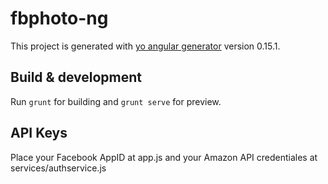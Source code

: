 # fbphoto-ng

This project is generated with [yo angular generator](https://github.com/yeoman/generator-angular)
version 0.15.1.

## Build & development

Run `grunt` for building and `grunt serve` for preview.

## API Keys

Place your Facebook AppID at app.js and your Amazon API credentiales at services/authservice.js
